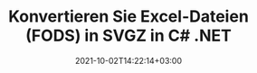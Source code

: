 ---
############################# Static ############################
layout: "autogen-gist"
date: 2021-10-02T14:22:14+03:00
draft: false
path: "de/total/net/conversion/fods-to-svgz/"
other_out_formats: "PDF DOC DOCX DOCM DOT DOTX DOTM TXT RTF HTML HTM MHTML MHT XLS XLSX XLSM XLSB XLT XLTX XLTM XLAM CSV TSV DIF SXC FODS PPT PPTX PPS PPSX PPSM POT POTX PPTM POTM ODT OTT OTP ODP ODS EMZ WMZ SVG SVGZ XPS TEX DCM WMF EMF BMP PNG GIF JPEG TIFF ICO WEBP JP2 TGA PSB PSD EPUB MD XML JSON DICOM FODP JPG"
ad_headline: "Konvertieren Sie FODS in SVGZ | .NET"
ad_description: "Die genaueste FODS-zu-SVGZ-Dokumentkonvertierungslösung für Ihre .NET-Anwendungen."

############################# Head ############################
head_title: "Konvertieren Sie Excel FODS in SVGZ in C# ASP.NET | .NET-Dokumentkonvertierung"
head_description: "Konvertierungs-API für .NET Excel-Tabellendokumentformate. Konvertieren Sie FODS in SVGZ und über 100 andere Bild- und Dokumentdateiformate in .NET-Anwendungen (C#, VB.NET, ASP.NET und .NET Core)."

############################# Header ############################
title: "Konvertieren Sie Excel-Dateien (FODS) in SVGZ in C# .NET"
description: "Verwenden Sie die native Excel-Dokumentkonverter-API, um FODS in SVGZ in C# VB.NET- und ASP.NET-Anwendungen zu konvertieren. Arbeiten Sie mit flexiblen Dokumentkonvertierungsfunktionen, um das Aussehen des resultierenden Dokuments anzupassen. Konvertieren Sie präzise alle gängigen Excel-Arbeitsblattformate in und aus Word-Dokumenten, PowerPoint-Präsentationen, PDF-, Photoshop-, eBook-, Web- und Bilddateiformaten. Konvertieren Sie das gesamte Dokument oder wählen Sie bestimmte Seiten der Quelldokumentdatei basierend auf den ausgewählten Seitenzahlen oder Seitenbereichen aus und konvertieren Sie es einfach in ein unterstütztes Dokumentformat."

############################# SubMenu ############################
submenu:
    enable: false

############################# Content ############################
content:
    enable: true
    block:
    - title_left: "So konvertieren Sie FODS in SVGZ in C# .NET"
      content_left: |
          Befolgen Sie diese einfachen Schritte für die Konvertierung von FODS in SVGZ in .NET. Sehen Sie sich das konvertierte SVGZ-Dokument so an, wie es ist, oder rendern und zeigen Sie es als HTML an, ohne externe Software zu verwenden.

          -   **Converter**-Objekt erstellen, um FODS-Dokument zu konvertieren
          -   Legen Sie die Konvertierungsoptionen für das SVGZ-Format fest
          -   Rufen Sie die **Convert**-Methode der **Converter**-Klasseninstanz für die Konvertierung in SVGZ auf
          -   Legen Sie Optionen für den HTML-Viewer fest
          -   **Viewer**-Objekt erstellen, um konvertiertes SVGZ als HTML anzuzeigen
          
      title_right: "Downloads & Installationsanleitungen"
      content_right: |
          Sie benötigen die Namespaces `GroupDocs.Conversion` und `GroupDocs.Viewer`, um Word-Dateiformate in eine Vielzahl von Bildern und Dokumenttypen wie PDF, Microsoft Office (Word, Excel, PowerPoint, Project, Outlook), OpenDocument, HTML und andere zu konvertieren CAD-Diagramme. Erkunden Sie andere [.NET-APIs für Office-Dokumente](https://products.conholdate.com/total/net/), wie sie von Conholdate.Total angeboten werden.
          
          Holen Sie sich die entsprechenden Assembly-Dateien von den [Downloads](https://downloads.conholdate.com/total/net) oder holen Sie sich das gesamte Paket von [NuGet](https://www.nuget.org/packages/Conholdate.Total/), um `Conholdate.Total für .NET` direkt in Ihrem Arbeitsbereich hinzuzufügen.
          
      gisthash: "4f311c07ae9ee691b8afb7960aa6c806"
      gistfile: "excel-to-pdf-conversion.cs"

    - title_left: "Konvertieren Sie Excel in C# in PDF/Word/HTML/PPTX"
      content_left: |
          Konvertieren Sie Ihre Excel-Tabellen mithilfe von C# .NET-Code in andere gängige Dokumentformate wie PDF, HTML, PowerPoint-Präsentationen und Textverarbeitungsdateiformate. Laden Sie die Excel-Quellarbeitsmappe und speichern Sie sie als konvertiertes Dokument in einem anderen Dokumentformat.

          -   **Converter**-Objekt erstellen und die Excel-Quelldatei daran übergeben
          -   Instanziieren Sie die richtige Klasse **ConvertOptions**, z. (**PdfConvertOptions** für die Konvertierung in PDF, **WordProcessingConvertOptions** für die Konvertierung in Word-Formate, **MarkupConvertOptions** für die Konvertierung in HTML, **PresentationConvertOptions** für die Konvertierung in PowerPoint-Formate)
          -   Rufen Sie die **Convert**-Methode der **Converter**-Klasseninstanz für die Konvertierung in das PDF/HTML/PPTX- oder Word-Dokumentformat auf
          
      title_right: "Konvertieren passwortgeschützter Archive"
      content_right: |
          In einigen Fällen ist das konvertierte Dokument größer und die Konvertierung dauert einige Zeit. Standardmäßig wird das zwischengespeicherte konvertierte Dokument auf dem lokalen Laufwerk gespeichert, aber [Conholdate.Total for .NET](https://products.conholdate.com/total/net/) bietet eine benutzerdefinierte Cache-Implementierungsfunktion mithilfe der iCache-Schnittstelle zur effizienten Verwaltung Zwischenspeichern Sie Konvertierungsergebnisse auf Ihre eigene Weise. Es beschleunigt den gesamten sich wiederholenden Konvertierungsprozess.
          
          Die [.NET Excel-Konvertierungsbibliothek](https://products.groupdocs.com/conversion/net/) unterstützt auch die Konvertierung in und aus passwortgeschützten Archiven und die Komprimierung der Konvertierungsergebnisse in ZIP, RAR, 7Z, TAR, GZ und BZ2 Archivformate.
          
      gisthash: "4f311c07ae9ee691b8afb7960aa6c806"
      gistfile: "excel-to-pdf-word-html-powerpoint-conversion.cs"

    - title_left: "Hinzufügen von Text- oder Bildwasserzeichen zu SVGZ in C#"
      content_left: |
          Konvertieren Sie Dokumente genau wie die Originaldatei (FODS in SVGZ) und wenden Sie mithilfe von C# .NET Text- oder Bildwasserzeichen auf die konvertierten Dokumentseiten an.

          -   **Converter**-Objekt erstellen, um FODS-Dokument zu konvertieren
          -   Erstellen Sie eine neue Instanz der Klasse **WatermarkOptions**
          -   Geben Sie Wasserzeicheneigenschaften an (Farbe, Breite, Text, Bild usw.)
          -   Instanziieren Sie die richtige Klasse **ConvertOptions**
          -   Legen Sie die **Watermark**-Eigenschaft der **ConvertOptions**-Instanz fest
          -   Rufen Sie die **Convert**-Methode der **Converter**-Klasseninstanz für die Konvertierung in SVGZ auf
        
      title_right: "Extraktion von Quelldokumentinformationen"
      content_right: |
          Die Funktion zum Extrahieren von Dokumenteninformationen ermöglicht nicht nur das Abrufen grundlegender Informationen über die Quelldokumentdatei, sondern unterstützt auch das Extrahieren einiger wertvoller dateiformatspezifischer Informationen wie Projektstart- und -enddaten einer Microsoft Project-Datei, Druckbeschränkungen für ein PDF-Dokument Liste von Ordnern, die in einer Outlook-Datendatei enthalten sind usw.

          Konvertieren Sie gängige Dokumentdateiformate auf verschiedenen Betriebssystemen wie Windows, Linux oder macOS, während Sie Plattformen wie Windows Azure, Mono und Xamarin verwenden.
          
      gisthash: "a15affe15284876ce010a315a09da1f0"
      gistfile: "convert-word-to-pdf-and-add-text-watermark-to-converted-pdf.cs"

    - title_left: "Konvertieren Sie JSON-Dateien in C# .NET in Excel"
      content_left: |
          Das Konvertieren einer JSON-Datei in Excel in .NET ist jetzt einfacher mit Conholdate.Total für .NET-APIs. Verwenden Sie die JSON-Datei als Datenquelle und konvertieren Sie sie präzise in ein Excel-Tabellendateiformat, indem Sie einige Zeilen C#-Code hinzufügen, ohne externe Software zu verwenden.

          -   **Converter**-Objekt erstellen, um die JSON-Datei zu konvertieren
          -   Instanziieren Sie die Klasse **SpreadsheetConvertOptions**
          -   Rufen Sie die **Convert**-Methode der **Converter**-Klasseninstanz für die Konvertierung in XLSX auf
          
      title_right: "Laden und Konvertieren von entfernt lokalisierten Dokumenten"
      content_right: |
          Mit Conholdate.Total für .NET können Entwickler Dokumente von verschiedenen Remote-Standorten und Cloud-Dokumentspeicherressourcen wie Amazon S3, Microsoft Azure Blob, FTP, lokalen Datenträgern, Streams oder einer einfachen URL laden und konvertieren. Sie müssen nur die Methode zum Abrufen des remote lokalisierten Dokumentenstroms angeben und ihn dann als Konstruktor an die Converter-Klasse übergeben.
          
          Conholdate.Total für .NET-APIs sind nativ für Windows Forms, ASP.NET, WPF, WCF oder jede Art von Anwendung, die auf .NET Framework 2.0 oder höher basiert.
          
      gisthash: "7864dd1c0c16ca647722d18664d5c84a"
      gistfile: "json-to-excel-spreadsheet-conversion.cs"

############################# About Formats ############################
about_formats:
    enable: false
############################# More Formats ############################
more_formats:
    enable: true
    auto: false
    other_out_formats: PDF DOC DOCX DOCM DOT DOTX DOTM TXT RTF HTML HTM MHTML MHT XLS XLSX XLSM XLSB XLT XLTX XLTM XLAM CSV TSV DIF SXC FODS PPT PPTX PPS PPSX PPSM POT POTX PPTM POTM ODT OTT OTP ODP ODS EMZ WMZ SVG SVGZ XPS TEX DCM WMF EMF BMP PNG GIF JPEG TIFF ICO WEBP JP2 TGA PSB PSD EPUB MD XML JSON DICOM FODP JPG
############################# Back to top ###############################
back_to_top:
  enable: true
---
